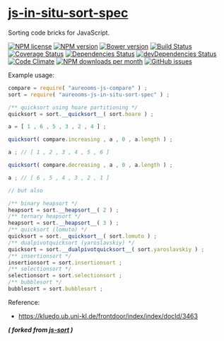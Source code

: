 [js-in-situ-sort-spec](http://aureooms.github.io/js-in-situ-sort-spec)
==

Sorting code bricks for JavaScript.

[![NPM license](http://img.shields.io/npm/l/aureooms-js-in-situ-sort-spec.svg?style=flat)](https://raw.githubusercontent.com/aureooms/js-in-situ-sort-spec/master/LICENSE)
[![NPM version](http://img.shields.io/npm/v/aureooms-js-in-situ-sort-spec.svg?style=flat)](https://www.npmjs.org/package/aureooms-js-in-situ-sort-spec)
[![Bower version](http://img.shields.io/bower/v/aureooms-js-in-situ-sort-spec.svg?style=flat)](http://bower.io/search/?q=aureooms-js-in-situ-sort-spec)
[![Build Status](http://img.shields.io/travis/aureooms/js-in-situ-sort-spec.svg?style=flat)](https://travis-ci.org/aureooms/js-in-situ-sort-spec)
[![Coverage Status](http://img.shields.io/coveralls/aureooms/js-in-situ-sort-spec.svg?style=flat)](https://coveralls.io/r/aureooms/js-in-situ-sort-spec)
[![Dependencies Status](http://img.shields.io/david/aureooms/js-in-situ-sort-spec.svg?style=flat)](https://david-dm.org/aureooms/js-in-situ-sort-spec#info=dependencies)
[![devDependencies Status](http://img.shields.io/david/dev/aureooms/js-in-situ-sort-spec.svg?style=flat)](https://david-dm.org/aureooms/js-in-situ-sort-spec#info=devDependencies)
[![Code Climate](http://img.shields.io/codeclimate/github/aureooms/js-in-situ-sort-spec.svg?style=flat)](https://codeclimate.com/github/aureooms/js-in-situ-sort-spec)
[![NPM downloads per month](http://img.shields.io/npm/dm/aureooms-js-in-situ-sort-spec.svg?style=flat)](https://www.npmjs.org/package/aureooms-js-in-situ-sort-spec)
[![GitHub issues](http://img.shields.io/github/issues/aureooms/js-in-situ-sort-spec.svg?style=flat)](https://github.com/aureooms/js-in-situ-sort-spec/issues)

Example usage:

```js
compare = require( "aureooms-js-compare" ) ;
sort = require( "aureooms-js-in-situ-sort-spec" ) ;

/** quicksort using hoare partitioning */
quicksort = sort.__quicksort__( sort.hoare ) ;

a = [ 1 , 6 , 5 , 3 , 2 , 4 ] ;

quicksort( compare.increasing , a , 0 , a.length ) ;

a ; // [ 1 , 2 , 3 , 4 , 5 , 6 ]

quicksort( compare.decreasing , a , 0 , a.length ) ;

a ; // [ 6 , 5 , 4 , 3 , 2 , 1 ]

// but also

/** binary heapsort */
heapsort = sort.__heapsort__( 2 ) ;
/** ternary heapsort */
heapsort = sort.__heapsort__( 3 ) ;
/** quicksort (lomuto) */
quicksort = sort.__quicksort__( sort.lomuto ) ;
/** dualpivotquicksort (yaroslavskiy) */
quicksort = sort.__dualpivotquicksort__( sort.yaroslavskiy ) ;
/** insertionsort */
insertionsort = sort.insertionsort ;
/** selectionsort */
selectionsort = sort.selectionsort ;
/** bubblesort */
bubblesort = sort.bubblesort ;
```

Reference:

  - https://kluedo.ub.uni-kl.de/frontdoor/index/index/docId/3463

***( forked from [js-sort](https://github.com/aureooms/js-sort) )***
